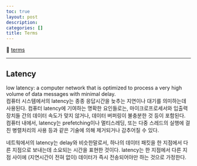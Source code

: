 ```yaml
---
toc: true
layout: post
description: 
categories: []
title: Terms
---
```


📎 [terms](http://www.terms.co.kr/)

---

## Latency  
low latency: a computer network that is optimized to process a very high volume of data messages with minimal delay.  
컴퓨터 시스템에서의 latency는 종종 응답시간을 늦추는 지연이나 대기를 의미하는데 사용된다. 컴퓨터 latency에 기여하는 명확한 요인들로는, 마이크로프로세서와 입출력장치들 간의 데이터 속도가 맞지 않거나, 데이터 버퍼링이 불충분한 것 등이 포함된다. 컴퓨터 내에서, latency는 prefetching이나 멀티스레딩, 또는 다중 스레드의 실행에 걸친 병렬처리의 사용 등과 같은 기술에 의해 제거되거나 감추어질 수 있다.

네트웍에서의 latency는 delay와 비슷한말로서, 하나의 데이터 패킷을 한 지점에서 다른 지점으로 보내는데 소요되는 시간을 표현한 것이다. latency는 한 지점에서 다른 지점 사이에 (지연시간이 전혀 없이) 데이터가 즉시 전송되어야만 하는 것으로 가정한다.  

<br><br>
---



<br><br>
---
